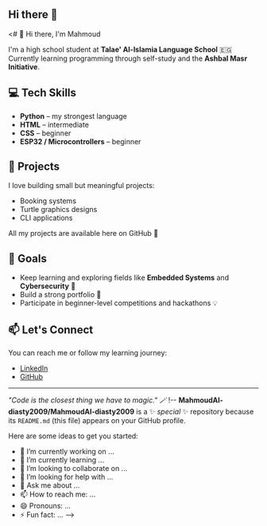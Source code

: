 ## Hi there 👋

<# 👋 Hi there, I'm Mahmoud

I'm a high school student at **Talae' Al-Islamia Language School** 🇪🇬
Currently learning programming through self-study and the **Ashbal Masr Initiative**.

## 💻 Tech Skills
- **Python** – my strongest language
- **HTML** – intermediate
- **CSS** – beginner
- **ESP32 / Microcontrollers** – beginner

## 🚀 Projects
I love building small but meaningful projects:
- Booking systems
- Turtle graphics designs
- CLI applications

All my projects are available here on GitHub 📂

## 🎯 Goals
- Keep learning and exploring fields like **Embedded Systems** and **Cybersecurity** 🔐
- Build a strong portfolio 💼
- Participate in beginner-level competitions and hackathons 💡

## 📫 Let's Connect
You can reach me or follow my learning journey:
- [LinkedIn](https://www.linkedin.com/in/mahmoud-al-diasty-4655b8324/) <!-- Replace with your link -->
- [GitHub](https://github.com/your-username)

---
*"Code is the closest thing we have to magic." 🪄*
!--
**MahmoudAl-diasty2009/MahmoudAl-diasty2009** is a ✨ _special_ ✨ repository because its `README.md` (this file) appears on your GitHub profile.

Here are some ideas to get you started:

- 🔭 I’m currently working on ...
- 🌱 I’m currently learning ...
- 👯 I’m looking to collaborate on ...
- 🤔 I’m looking for help with ...
- 💬 Ask me about ...
- 📫 How to reach me: ...
- 😄 Pronouns: ...
- ⚡ Fun fact: ...
-->

